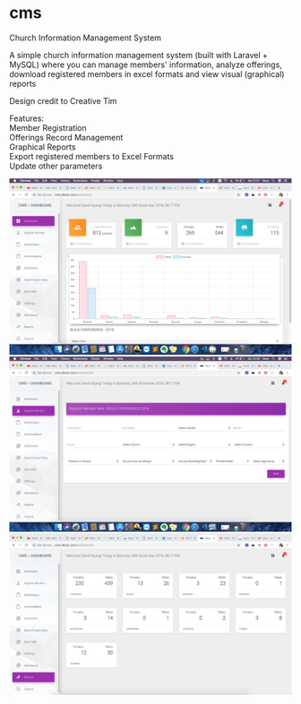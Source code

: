 # cms
Church Information Management System

A simple church information management system (built with Laravel + MySQL) where you can manage members' information, analyze offerings, download registered members in excel formats and view visual (graphical) reports

Design credit to Creative Tim

Features: </br>
Member Registration</br>
Offerings Record Management</br>
Graphical Reports</br>
Export registered members to Excel Formats</br>
Update other parameters</br>

![Graphical Report](cims.jpeg)
![Add member](cims2.jpeg)
![Report Summary](cims3.jpeg)
